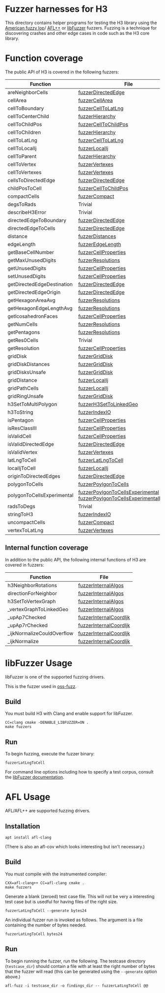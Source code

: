 # Fuzzer harnesses for H3

This directory contains helper programs for testing the H3 library using the
[American fuzzy lop](https://lcamtuf.coredump.cx/afl/)/
[AFL++](https://github.com/AFLplusplus/AFLplusplus) or
[libFuzzer](https://www.llvm.org/docs/LibFuzzer.html) fuzzers.
Fuzzing is a technique for discovering crashes and other edge cases in code
such as the H3 core library.

# Function coverage

The public API of H3 is covered in the following fuzzers:

| Function | File
| -------- | ----
| areNeighborCells | [fuzzerDirectedEdge](./fuzzerDirectedEdge.c)
| cellArea | [fuzzerCellArea](./fuzzerCellArea.c)
| cellToBoundary | [fuzzerCellToLatLng](./fuzzerCellToLatLng.c)
| cellToCenterChild | [fuzzerHierarchy](./fuzzerHierarchy.c)
| cellToChildPos| [fuzzerCellToChildPos](./fuzzerCellToChildPos.c)
| cellToChildren | [fuzzerHierarchy](./fuzzerHierarchy.c)
| cellToLatLng |  [fuzzerCellToLatLng](./fuzzerCellToLatLng.c)
| cellToLocalIj | [fuzzerLocalIj](./fuzzerLocalIj.c)
| cellToParent | [fuzzerHierarchy](./fuzzerHierarchy.c)
| cellToVertex | [fuzzerVertexes](./fuzzerVertexes.c)
| cellToVertexes | [fuzzerVertexes](./fuzzerVertexes.c)
| cellsToDirectedEdge | [fuzzerDirectedEdge](./fuzzerDirectedEdge.c)
| childPosToCell| [fuzzerCellToChildPos](./fuzzerCellToChildPos.c)
| compactCells | [fuzzerCompact](./fuzzerCompact.c)
| degsToRads | Trivial
| describeH3Error | Trivial
| directedEdgeToBoundary | [fuzzerDirectedEdge](./fuzzerDirectedEdge.c)
| directedEdgeToCells | [fuzzerDirectedEdge](./fuzzerDirectedEdge.c)
| distance | [fuzzerDistances](./fuzzerDistances.c)
| edgeLength | [fuzzerEdgeLength](./fuzzerEdgeLength.c)
| getBaseCellNumber | [fuzzerCellProperties](./fuzzerCellProperties.c)
| getMaxUnusedDigits | [fuzzerResolutions](./fuzzerResolutions.c)
| getUnusedDigits | [fuzzerCellProperties](./fuzzerCellProperties.c)
| setUnusedDigits | [fuzzerCellProperties](./fuzzerCellProperties.c)
| getDirectedEdgeDestination | [fuzzerDirectedEdge](./fuzzerDirectedEdge.c)
| getDirectedEdgeOrigin | [fuzzerDirectedEdge](./fuzzerDirectedEdge.c)
| getHexagonAreaAvg | [fuzzerResolutions](./fuzzerResolutions.c)
| getHexagonEdgeLengthAvg | [fuzzerResolutions](./fuzzerResolutions.c)
| getIcosahedronFaces | [fuzzerCellProperties](./fuzzerCellProperties.c)
| getNumCells | [fuzzerResolutions](./fuzzerResolutions.c)
| getPentagons | [fuzzerResolutions](./fuzzerResolutions.c)
| getRes0Cells | Trivial
| getResolution | [fuzzerCellProperties](./fuzzerCellProperties.c)
| gridDisk | [fuzzerGridDisk](./fuzzerGridDisk.c)
| gridDiskDistances | [fuzzerGridDisk](./fuzzerGridDisk.c)
| gridDisksUnsafe | [fuzzerGridDisk](./fuzzerGridDisk.c)
| gridDistance | [fuzzerLocalIj](./fuzzerLocalIj.c)
| gridPathCells | [fuzzerLocalIj](./fuzzerLocalIj.c)
| gridRingUnsafe | [fuzzerGridDisk](./fuzzerGridDisk.c)
| h3SetToMultiPolygon | [fuzzerH3SetToLinkedGeo](./fuzzerH3SetToLinkedGeo.c)
| h3ToString | [fuzzerIndexIO](./fuzzerIndexIO.c)
| isPentagon | [fuzzerCellProperties](./fuzzerCellProperties.c)
| isResClassIII | [fuzzerCellProperties](./fuzzerCellProperties.c)
| isValidCell | [fuzzerCellProperties](./fuzzerCellProperties.c)
| isValidDirectedEdge | [fuzzerDirectedEdge](./fuzzerDirectedEdge.c)
| isValidVertex | [fuzzerVertexes](./fuzzerVertexes.c)
| latLngToCell | [fuzzerLatLngToCell](./fuzzerLatLngToCell.c)
| localIjToCell | [fuzzerLocalIj](./fuzzerLocalIj.c)
| originToDirectedEdges | [fuzzerDirectedEdge](./fuzzerDirectedEdge.c)
| polygonToCells | [fuzzerPoylgonToCells](./fuzzerPolygonToCells.c)
| polygonToCellsExperimental | [fuzzerPoylgonToCellsExperimental](./fuzzerPolygonToCellsExperimental.c) [fuzzerPoylgonToCellsExperimentalNoHoles](./fuzzerPolygonToCellsExperimentalNoHoles.c)
| radsToDegs | Trivial
| stringToH3 | [fuzzerIndexIO](./fuzzerIndexIO.c)
| uncompactCells | [fuzzerCompact](./fuzzerCompact.c)
| vertexToLatLng | [fuzzerVertexes](./fuzzerVertexes.c)

## Internal function coverage

In addition to the public API, the following internal functions of H3 are covered in fuzzers:

| Function | File
| -------- | ----
| h3NeighborRotations | [fuzzerInternalAlgos](./fuzzerInternalAlgos.c)
| directionForNeighbor | [fuzzerInternalAlgos](./fuzzerInternalAlgos.c)
| h3SetToVertexGraph | [fuzzerInternalAlgos](./fuzzerInternalAlgos.c)
| _vertexGraphToLinkedGeo | [fuzzerInternalAlgos](./fuzzerInternalAlgos.c)
| _upAp7Checked | [fuzzerInternalCoordIjk](./fuzzerInternalCoordIjk.c)
| _upAp7rChecked | [fuzzerInternalCoordIjk](./fuzzerInternalCoordIjk.c)
| _ijkNormalizeCouldOverflow | [fuzzerInternalCoordIjk](./fuzzerInternalCoordIjk.c)
| _ijkNormalize | [fuzzerInternalCoordIjk](./fuzzerInternalCoordIjk.c)

# libFuzzer Usage

libFuzzer is one of the supported fuzzing drivers.

This is the fuzzer used in [oss-fuzz](https://github.com/google/oss-fuzz/tree/master/projects/h3).

## Build

You must build H3 with Clang and enable support for libFuzzer.

```
CC=clang cmake -DENABLE_LIBFUZZER=ON .
make fuzzers
```

## Run

To begin fuzzing, execute the fuzzer binary:

```
fuzzerLatLngToCell
```

For command line options including how to specify a test corpus, consult the [libFuzzer documentation](https://www.llvm.org/docs/LibFuzzer.html#options).

# AFL Usage

AFL/AFL++ are supported fuzzing drivers.

## Installation

```
apt install afl-clang
```

(There is also an afl-cov which looks interesting but isn't necessary.)

## Build

You must compile with the instrumented compiler:

```
CXX=afl-clang++ CC=afl-clang cmake .
make fuzzers
```

Generate a blank (zeroed) test case file. This will not be very a interesting test case but is usedful
for having files of the right size.

```
fuzzerLatLngToCell --generate bytes24
```

An individual fuzzer run is invoked as follows. The argument is a file containing the number of bytes needed.

```
fuzzerLatLngToCell bytes24
```

## Run

To begin running the fuzzer, run the following. The testcase directory (`testcase_dir`) should contain a file
with at least the right number of bytes that the fuzzer will read (this can be generated using the `--generate`
option above.)

```
afl-fuzz -i testcase_dir -o findings_dir -- fuzzerLatLngToCell @@
```
